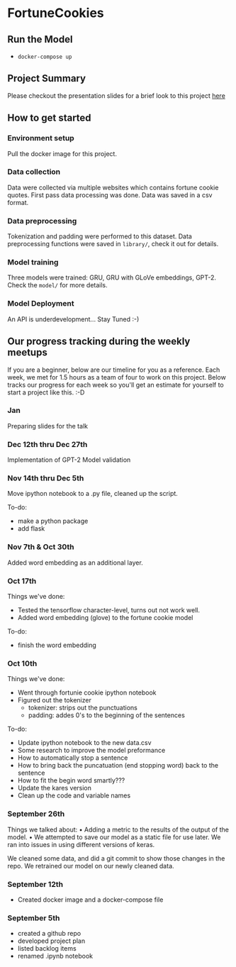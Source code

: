 # FortuneCookies

## Run the Model

* `docker-compose up`

## Project Summary

Please checkout the presentation slides for a brief look to this project [here](https://github.com/ddong63/FortuneCookie/blob/master/FortuneCookieGenerator.pdf)

## How to get started

### Environment setup

Pull the docker image for this project.

### Data collection

Data were collected via multiple websites which contains fortune cookie quotes. First pass data processing was done. Data was saved in a csv format.

### Data preprocessing

Tokenization and padding were performed to this dataset. Data preprocessing functions were saved in `library/`, check it out for details.

### Model training

Three models were trained: GRU, GRU with GLoVe embeddings, GPT-2. Check the `model/` for more details.

### Model Deployment

An API is underdevelopment... Stay Tuned :-)


## Our progress tracking during the weekly meetups

If you are a beginner, below are our timeline for you as a reference. Each week, we met for 1.5 hours as a team of four to work on this project. Below tracks our progress for each week so you'll get an estimate for yourself to start a project like this. :-D

### Jan

Preparing slides for the talk

### Dec 12th thru Dec 27th

Implementation of GPT-2
Model validation

### Nov 14th thru Dec 5th

Move ipython notebook to a .py file, cleaned up the script.

To-do:
- make a python package
- add flask

### Nov 7th & Oct 30th

Added word embedding as an additional layer.

### Oct 17th

Things we've done:
- Tested the tensorflow character-level, turns out not work well.
- Added word embedding (glove) to the fortune cookie model

To-do:
- finish the word embedding

### Oct 10th

Things we've done:
* Went through fortunie cookie ipython notebook
* Figured out the tokenizer
  * tokenizer: strips out the punctuations
  * padding: addes 0's to the beginning of the sentences

To-do:
- Update ipython notebook to the new data.csv
- Some research to improve the model preformance
 - How to automatically stop a sentence
 - How to bring back the puncatuation (end stopping word) back to the sentence
 - How to fit the begin word smartly???
- Update the kares version
- Clean up the code and variable names

### September 26th

Things we talked about:
• Adding a metric to the results of the output of the model.
• We attempted to save our model as a static file for use later. We ran into issues in using different versions of keras.

We cleaned some data, and did a git commit to show those changes in the repo. We retrained our model on our newly cleaned data.

### September 12th
* Created docker image and a docker-compose file

### September 5th
* created a github repo
* developed project plan
* listed backlog items
* renamed .ipynb notebook
